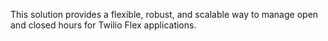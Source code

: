 This solution provides a flexible, robust, and scalable way to manage open and closed hours for Twilio Flex applications.